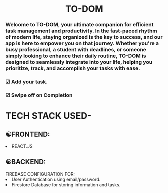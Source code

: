 <H1><center>TO-DOM</center></H1>
<H3>Welcome to TO-DOM, your ultimate companion for efficient task management and productivity. In the fast-paced rhythm of modern life, staying organized is the key to success, and our app is here to empower you on that journey. Whether you're a busy professional, a student with deadlines, or someone simply looking to enhance their daily routine, TO-DOM is designed to seamlessly integrate into your life, helping you prioritize, track, and accomplish your tasks with ease. </H3>
<h3>☑ Add your task.</h3>
<h3>☑ Swipe off on Completion</h3> 
<h1>TECH STACK USED-</h1>
<H2><B>☯FRONTEND:</B></H2>
<li>REACT.JS </li>
<H2><B>☯BACKEND:</B></H2>
FIREBASE CONFIGURATION FOR: 
<li>User Authentication using email/password.</li>
<li>Firestore Database for storing information and tasks.</li>
